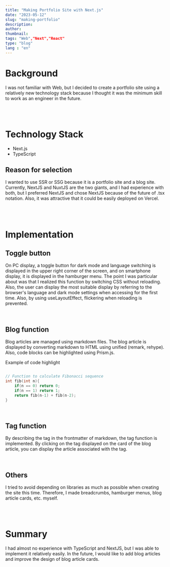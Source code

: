 ```yaml
---
title: "Making Portfolio Site with Next.js"
date: "2023-05-12"
slug: "making-portfolio"
description:
author:
thumbnail:
tags: "Web","Next","React"
type: "blog"
lang : "en"
---
```



# Background

I was not familiar with Web, but I decided to create a portfolio site using a relatively new technology stack because I thought it was the minimum skill to work as an engineer in the future.

<br><br>

# Technology Stack
- Next.js
- TypeScript


## Reason for selection
I wanted to use SSR or SSG because it is a portfolio site and a blog site. Currently, NextJS and NuxtJS are the two giants, and I had experience with both, but I preferred NextJS and chose NextJS because of the future of .tsx notation. Also, it was attractive that it could be easily deployed on Vercel.

<br><br>

# Implementation

## Toggle button

On PC display, a toggle button for dark mode and language switching is displayed in the upper right corner of the screen, and on smartphone display, it is displayed in the hamburger menu. The point I was particular about was that I realized this function by switching CSS without reloading. Also, the user can display the most suitable display by referring to the browser's language and dark mode settings when accessing for the first time. Also, by using useLayoutEffect, flickering when reloading is prevented.

<br>


## Blog function

Blog articles are managed using markdown files. The blog article is displayed by converting markdown to HTML using unified (remark, rehype). Also, code blocks can be highlighted using Prism.js.

Example of code highlight
```cpp

// Function to calculate Fibonacci sequence
int fib(int n){
    if(n == 0) return 0;
    if(n == 1) return 1;
    return fib(n-1) + fib(n-2);
}
```

<br>

## Tag function

By describing the tag in the frontmatter of markdown, the tag function is implemented. By clicking on the tag displayed on the card of the blog article, you can display the article associated with the tag.

<br>

## Others

I tried to avoid depending on libraries as much as possible when creating the site this time. Therefore, I made breadcrumbs, hamburger menus, blog article cards, etc. myself.

<br><br>


# Summary

I had almost no experience with TypeScript and NextJS, but I was able to implement it relatively easily. In the future, I would like to add blog articles and improve the design of blog article cards.


